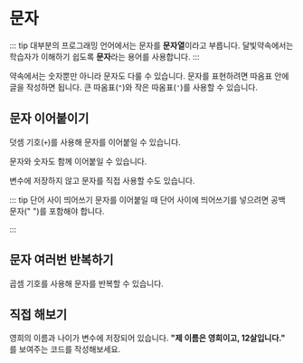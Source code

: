 <script setup>
import CodeRunner from "../_/code-runner.vue"
</script>

# 문자

::: tip
대부분의 프로그래밍 언어에서는 문자를 **문자열**이라고 부릅니다. 달빛약속에서는 학습자가 이해하기 쉽도록 **문자**라는 용어를 사용합니다.
:::

약속에서는 숫자뿐만 아니라 문자도 다룰 수 있습니다. 문자를 표현하려면 따옴표 안에 글을 작성하면 됩니다. 큰 따옴표(`"`)와 작은 따옴표(`'`)를 사용할 수 있습니다.

<CodeRunner code='"안녕, 나는 문자!" 보여주기' />

## 문자 이어붙이기

덧셈 기호(`+`)를 사용해 문자를 이어붙일 수 있습니다.

<CodeRunner code='태블릿_제조사: "애플"
태블릿_이름: "아이패드"
태블릿_종류: "프로"
태블릿_제조사 + 태블릿_이름 + 태블릿_종류 보여주기' />

문자와 숫자도 함께 이어붙일 수 있습니다.

<CodeRunner code='태블릿_이름: "아이패드"
태블릿_모델: 7
태블릿_종류: "프로"
태블릿_이름 + 태블릿_모델 + 태블릿_종류 보여주기' />

변수에 저장하지 않고 문자를 직접 사용할 수도 있습니다.

<CodeRunner code='"애플" + "아이패드" + 7 + "프로" 보여주기' />

::: tip 단어 사이 띄어쓰기
문자를 이어붙일 때 단어 사이에 띄어쓰기를 넣으려면 공백 문자(" ")를 포함해야 합니다.

<CodeRunner code='태블릿_이름: "아이패드"
태블릿_종류: "프로"
태블릿_이름 + " " + 태블릿_종류 보여주기' />
:::

## 문자 여러번 반복하기

곱셈 기호를 사용해 문자를 반복할 수 있습니다.

<CodeRunner code='"안녕 " * 3 보여주기' />

## 직접 해보기

영희의 이름과 나이가 변수에 저장되어 있습니다. **"제 이름은 영희이고, 12살입니다."** 를 보여주는 코드를 작성해보세요.

<CodeRunner :challenge='{
    output: "제 이름은 영희이고, 12살입니다.",
    answerCode: `이름: "영희"
나이: 12
소개: "제 이름은 " + 이름 + "이고, " + 나이 + "살입니다."
소개 보여주기`
}' code="이름: '영희'
나이: 12"/>
